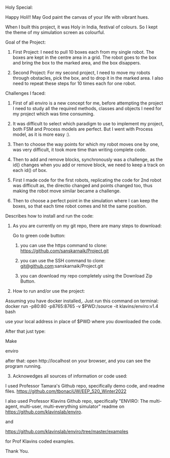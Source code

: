 Holy Special:

Happy Holi!!
May God paint the canvas of your life with vibrant hues.

When I built this project, it was Holy in India, festival of colours.
So I kept the theme of my simulation screen as colourful.

Goal of the Project:

1. First Project: I need to pull 10 boxes each from my single robot. The boxes are kept in the centre area in a grid. The robot goes to the box and bring the box to the marked area, and the box disappers.

2. Second Project: For my second project, I need to move my robots through obstacles, pick the box, and to drop it in the marked area. I also need to repeat these steps for 10 times each for one robot.

Challenges I faced:

1. First of all enviro is a new concept for me, before attempting the project I need to study all the required methods, classes and objects I need for my project which was time consuming.

2. It was difficult to select which paradigm to use to implement my project, both FSM and Process models are perfect. But I went with Process model, as it is more easy :).

3. Then to choose the way points for which my robot moves one by one, was very difficult, it took more time than writing complete code.

4. Then to add and remove blocks, synchronously was a challenge, as the id() changes when you add or remove block, we need to keep a track on each id() of box.

5. First I made code for the first robots, replicating the code for 2nd robot was difficult as, the directio changed and points changed too, thus making the robot move similar became a challenge.

6. Then to choose a perfect point in the simulation where I can keep the boxes, so that each time robot comes and hit the same position.

Describes how to install and run the code:

1. As you are currently on my git repo, 
there are many steps to download:

    Go to green code button:

    1) you can use the https command to clone:
     https://github.com/sanskarnaik/Project.git

    2) you can use the SSH command to clone:
    git@github.com:sanskarnaik/Project.git

    3) you can download my repo completely using the Download Zip Button.

2. How to run and/or use the project:

Assuming you have docker installed,.
Just run this command on terminal:
docker run -p80:80 -p8765:8765 -v $PWD:/source -it klavins/enviro:v1.4 bash

use your local address in place of $PWD where you downloaded the code.

After that just type:

Make 

enviro 

after that:
open http://localhost on your browser, and you can see the program running.

3. Acknowedges all sources of information or code used:

I used Professor Tamara's Github repo, specifically demo code, and readme files.
https://github.com/tbonaciUW/EEP_520_Winter2022

I also used Professor Klavins Github repo, specifically "ENVIRO: The multi-agent, multi-user, multi-everything simulator" readme on https://github.com/klavinslab/enviro.

and

https://github.com/klavinslab/enviro/tree/master/examples

for Prof Klavins coded examples.

Thank You.
